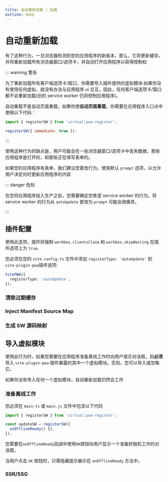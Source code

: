 ```yaml
---
title: 自动重新加载 | 指南
outline: deep
---
```


# 自动重新加载

有了这种行为，一旦浏览器检测到您的应用程序的新版本，那么，它将更新缓存，并将重新加载所有浏览器窗口/选项卡，并自动打开应用程序以获得控制权

::: warning 警告

为了重新加载所有客户端选项卡/窗口，你需要导入插件提供的虚拟模块:如果你没有使用任何虚拟，就没有办法与应用程序 ui 交互，因此，任何客户端选项卡/窗口都不会重新加载(旧的 service worker 仍将控制应用程序)。

自动重载不是自动页面重载，如果你想**自动页面重载**，你需要在应用程序入口点中使用以下代码：

```js
import { registerSW } from 'virtual:pwa-register';

registerSW({ immediate: true });
```

:::

使用这种行为的缺点是，用户可能会在一些浏览器窗口/选项卡中丢失数据，那些应用程序是打开的，和那些正在填写表单的。

如果您的应用程序有表单，我们建议您更改行为，使用默认 `prompt` 选项，以允许用户决定何时更新应用程序的内容

::: danger 危险

在您将应用程序投入生产之前，您需要确定您希望 service worker 的行为。将 service worker 的行为从 `autoUpdate` 更改为 `prompt` 可能会很痛苦。

:::

## 插件配置

使用此选项，插件将强制 `workbox.clientsClaim` 和 `workbox.skipWaiting` 在插件选项上为 `true。`

您必须在您的 `vite.config.ts` 文件中添加 `registerType: 'autoUpdate'` 到 `vite-plugin-pwa`插件选项:

```ts
VitePWA({
  registerType: 'autoUpdate',
});
```

### 清除过期缓存

<CleanupOutdatedCaches />

<GenerateSWCleanupOutdatedCaches />

### Inject Manifest Source Map <Badge type="tip" text="自v0.18.0+新选项" />

<InjectManifestSourceMap />

### 生成 SW 源码映射

<GenerateSWSourceMap />

## 导入虚拟模块

使用此行为时，如果您需要在应用程序准备离线工作时向用户提示对话框，则**必须**导入 `vite-plugin-pwa` 插件暴露的其中一个虚拟模块。否则，您可以导入或忽略它。

如果你没有导入任何一个虚拟模块，自动重新加载仍然会工作

### 准备离线工作

您必须在 `main.ts` 或 `main.js` 文件中包含以下代码

```ts
import { registerSW } from 'virtual:pwa-register';

const updateSW = registerSW({
  onOfflineReady() {},
});
```

您需要在`onOfflineReady`回调中使用`OK`按钮向用户显示一个准备好脱机工作的对话框。

当用户点击 `OK` 按钮时，只需隐藏提示展示在 `onOfflineReady` 方法中。

### SSR/SSG

<SsrSsg />
